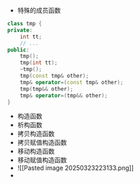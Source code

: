 - 特殊的成员函数
```cpp
class tmp {
private:
	int tt;
	// ...
public:
	tmp();
	tmp(int tt);
	~tmp();
	tmp(const tmp& other);
	tmp& operator=(const tmp& other);
	tmp(tmp&& other);
	tmp& operator=(tmp&& other);
}
```
- 构造函数
- 析构函数
- 拷贝构造函数
- 拷贝赋值构造函数
- 移动构造函数
- 移动赋值构造函数
-  ![[Pasted image 20250323223133.png]]
- 